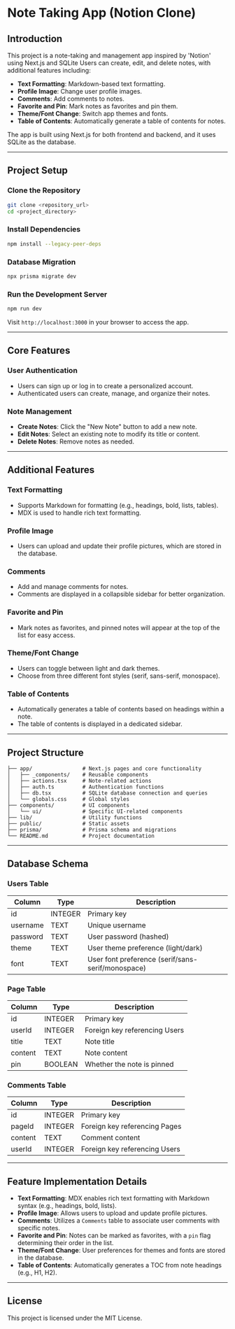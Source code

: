 # Note Taking App (Notion Clone)

## Introduction

This project is a note-taking and management app inspired by 'Notion' using Next.js and SQLite
Users can create, edit, and delete notes, with additional features including:

- **Text Formatting**: Markdown-based text formatting.
- **Profile Image**: Change user profile images.
- **Comments**: Add comments to notes.
- **Favorite and Pin**: Mark notes as favorites and pin them.
- **Theme/Font Change**: Switch app themes and fonts.
- **Table of Contents**: Automatically generate a table of contents for notes.

The app is built using Next.js for both frontend and backend, and it uses SQLite as the database.

---

## Project Setup

### Clone the Repository
```bash
git clone <repository_url>
cd <project_directory>
```

### Install Dependencies
```bash
npm install --legacy-peer-deps
```

### Database Migration
```bash
npx prisma migrate dev
```

### Run the Development Server
```bash
npm run dev
```

Visit `http://localhost:3000` in your browser to access the app.

---

## Core Features

### **User Authentication**

- Users can sign up or log in to create a personalized account.
- Authenticated users can create, manage, and organize their notes.

### **Note Management**

- **Create Notes**: Click the "New Note" button to add a new note.
- **Edit Notes**: Select an existing note to modify its title or content.
- **Delete Notes**: Remove notes as needed.

---

## Additional Features

### **Text Formatting**

- Supports Markdown for formatting (e.g., headings, bold, lists, tables).
- MDX is used to handle rich text formatting.

### **Profile Image**

- Users can upload and update their profile pictures, which are stored in the database.

### **Comments**

- Add and manage comments for notes.
- Comments are displayed in a collapsible sidebar for better organization.

### **Favorite and Pin**

- Mark notes as favorites, and pinned notes will appear at the top of the list for easy access.

### **Theme/Font Change**

- Users can toggle between light and dark themes.
- Choose from three different font styles (serif, sans-serif, monospace).

### **Table of Contents**

- Automatically generates a table of contents based on headings within a note.
- The table of contents is displayed in a dedicated sidebar.

---

## Project Structure

```
├── app/                # Next.js pages and core functionality
│   ├── _components/    # Reusable components
│   ├── actions.tsx     # Note-related actions
│   ├── auth.ts         # Authentication functions
│   ├── db.tsx          # SQLite database connection and queries
│   └── globals.css     # Global styles
├── components/         # UI components
│   └── ui/             # Specific UI-related components
├── lib/                # Utility functions
├── public/             # Static assets
├── prisma/             # Prisma schema and migrations
└── README.md           # Project documentation
```

---

## Database Schema

### **Users Table**

| Column     | Type      | Description                     |
|------------|-----------|---------------------------------|
| id         | INTEGER   | Primary key                    |
| username   | TEXT      | Unique username                |
| password   | TEXT      | User password (hashed)         |
| theme      | TEXT      | User theme preference (light/dark) |
| font       | TEXT      | User font preference (serif/sans-serif/monospace) |

### **Page Table**

| Column     | Type      | Description                     |
|------------|-----------|---------------------------------|
| id         | INTEGER   | Primary key                    |
| userId     | INTEGER   | Foreign key referencing Users  |
| title      | TEXT      | Note title                     |
| content    | TEXT      | Note content                   |
| pin        | BOOLEAN   | Whether the note is pinned     |

### **Comments Table**

| Column     | Type      | Description                     |
|------------|-----------|---------------------------------|
| id         | INTEGER   | Primary key                    |
| pageId     | INTEGER   | Foreign key referencing Pages  |
| content    | TEXT      | Comment content                |
| userId     | INTEGER   | Foreign key referencing Users  |

---

## Feature Implementation Details

- **Text Formatting**: MDX enables rich text formatting with Markdown syntax (e.g., headings, bold, lists).
- **Profile Image**: Allows users to upload and update profile pictures.
- **Comments**: Utilizes a `Comments` table to associate user comments with specific notes.
- **Favorite and Pin**: Notes can be marked as favorites, with a `pin` flag determining their order in the list.
- **Theme/Font Change**: User preferences for themes and fonts are stored in the database.
- **Table of Contents**: Automatically generates a TOC from note headings (e.g., H1, H2).

---

## License

This project is licensed under the MIT License.

